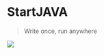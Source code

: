 # StartJAVA

> Write once, run anywhere

![](http://a0.att.hudong.com/43/81/01300000251852123665815819446.jpg)
